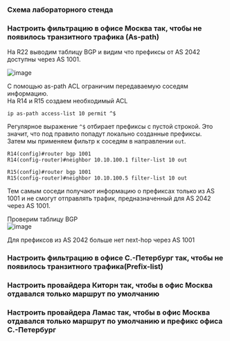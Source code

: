 ### Схема лабораторного стенда

### Настроить фильтрацию в офисе Москва так, чтобы не появилось транзитного трафика (As-path)

На R22 выводим таблицу BGP и видим что префиксы от AS 2042 доступны через AS 1001.

![image](https://github.com/user-attachments/assets/2f5a6955-aa4d-4301-962a-7e432f6e38be)

С помощью as-path ACL ограничим передаваемую соседям информацию.  
На R14 и R15 создаем необходимый ACL  
```
ip as-path access-list 10 permit ^$
```
Регулярное выражение `^$` отбирает префиксы с пустой строкой. Это значит, что под правило попадут локально созданные префиксы.  
Затем мы применяем фильтр к соседям в направлении `out`.

```
R14(config)#router bgp 1001
R14(config-router)#neighbor 10.10.100.1 filter-list 10 out
```
```
R15(config)#router bgp 1001
R15(config-router)#neighbor 10.10.100.5 filter-list 10 out
```

Тем самым соседи получают информацию о префиксах только из AS 1001 и не смогут отправлять трафик, предназначенный для AS 2042 через AS 1001.

Проверим таблицу BGP  
![image](https://github.com/user-attachments/assets/99086f29-340e-4511-8eba-5473bbbc12a9)

Для префиксов из AS 2042 больше нет next-hop через AS 1001


### Настроить фильтрацию в офисе С.-Петербург так, чтобы не появилось транзитного трафика(Prefix-list)

### Настроить провайдера Киторн так, чтобы в офис Москва отдавался только маршрут по умолчанию

### Настроить провайдера Ламас так, чтобы в офис Москва отдавался только маршрут по умолчанию и префикс офиса С.-Петербург

